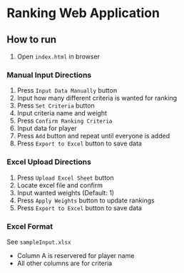 # Ranking Web Application


## How to run
1. Open `index.html` in browser

### Manual Input Directions
1. Press `Input Data Manually` button
1. Input how many different criteria is wanted for ranking
1. Press `Set Criteria` button
1. Input criteria name and weight
1. Press `Confirm Ranking Criteria`
1. Input data for player
1. Press `Add` button and repeat until everyone is added
1. Press `Export to Excel` button to save data

### Excel Upload Directions
1. Press `Upload Excel Sheet` button
1. Locate excel file and confirm
1. Input wanted weights (Default: 1)
1. Press `Apply Weights` button to update rankings
1. Press `Export to Excel` button to save data

### Excel Format
See `sampleInput.xlsx`
- Column A is reservered for player name
- All other columns are for criteria
